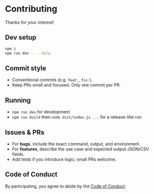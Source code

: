 # Contributing

Thanks for your interest!

## Dev setup

```bash
npm i
npm run dev -- --help
```

## Commit style

- Conventional commits (e.g. `feat:`, `fix:`).
- Keep PRs small and focused. Only one commit per PR.

## Running

- `npm run dev` for development
- `npm run build` then `node dist/index.js ...` for a release-like run

## Issues & PRs

- For **bugs**, include the exact command, output, and environment.
- For **features**, describe the use case and expected output JSON/CSV fields.
- Add tests if you introduce logic; small PRs welcome.

## Code of Conduct

By participating, you agree to abide by the [Code of Conduct](CODE_OF_CONDUCT.md).

